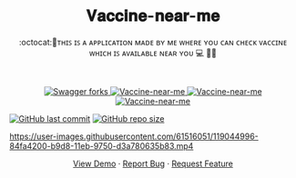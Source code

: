  <h1 align="center">𝐕𝐚𝐜𝐜𝐢𝐧𝐞-𝐧𝐞𝐚𝐫-𝐦𝐞</h1>

<p align="center">:octocat:🌟ᴛʜɪꜱ ɪꜱ ᴀ ᴀᴘᴘʟɪᴄᴀᴛɪᴏɴ ᴍᴀᴅᴇ ʙʏ ᴍᴇ ᴡʜᴇʀᴇ ʏᴏᴜ ᴄᴀɴ ᴄʜᴇᴄᴋ ᴠᴀᴄᴄɪɴᴇ ᴡʜɪᴄʜ ɪꜱ ᴀᴠᴀɪʟᴀʙʟᴇ ɴᴇᴀʀ ʏᴏᴜ 💻 🎯🚀 <p><br>
 <p align="center">
 <a href="https://github.com/ashish2030/Vaccine-near-me/fork" target="blank">
 <img src="https://img.shields.io/github/forks/ashish2030/Vaccine-near-me?style=flat-square" alt="Swagger forks"/>
</a>
<a href="https://github.com/ashish2030/Swagger/stargazers" target="blank">
<img src="https://img.shields.io/github/stars/ashish2030/Vaccine-near-me?style=flat-square" alt="Vaccine-near-me"/>
</a>
<a href="https://github.com/ashish2030/Vaccine-near-me/issues" target="blank">
<img src="https://img.shields.io/github/issues/ashish2030/Vaccine-near-me?style=flat-square" alt="Vaccine-near-me"/>
</a>
<a href="https://github.com/ashish2030/Vaccine-near-me/pulls" target="blank">
<img src="https://img.shields.io/github/issues-pr/ashish2030/Vaccine-near-me?style=flat-square" alt="Vaccine-near-me"/>
</a>
</p>


[![GitHub last commit](https://img.shields.io/github/last-commit/ashish2030/Vaccine-near-me)](https://github.com/ashish2030/Vaccine-near-me/commits/master)
[![GitHub repo size](https://img.shields.io/github/repo-size/ashish2030/Vaccine-near-me)](https://github.com/ashish2030/Vaccine-near-me/archive/master.zip)
  
https://user-images.githubusercontent.com/61516051/119044996-84fa4200-b9d8-11eb-9750-d3a780635b83.mp4


<p align="center">
    <a href="https://ashish2030.github.io/Vaccine-near-me/" target="blank">View Demo</a>
    ·
    <a href="https://github.com/ashish2030/Vaccine-near-me/issues/new/choose">Report Bug</a>
    ·
    <a href="https://github.com/ashish2030/Vaccine-near-me/issues/new/choose">Request Feature</a>
</p>




